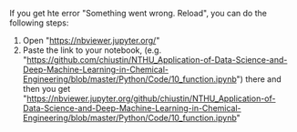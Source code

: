 If you get hte error "Something went wrong. Reload", you can do the following steps:
1. Open "https://nbviewer.jupyter.org/"
2. Paste the link to your notebook, (e.g. "https://github.com/chiustin/NTHU_Application-of-Data-Science-and-Deep-Machine-Learning-in-Chemical-Engineering/blob/master/Python/Code/10_function.ipynb") there and then you get "https://nbviewer.jupyter.org/github/chiustin/NTHU_Application-of-Data-Science-and-Deep-Machine-Learning-in-Chemical-Engineering/blob/master/Python/Code/10_function.ipynb"
